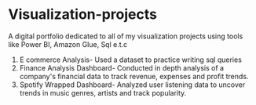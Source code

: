 # Visualization-projects

A digital portfolio dedicated to all of my visualization projects using tools like Power BI, Amazon Glue, Sql e.t.c

1. E commerce Analysis- Used a dataset to practice writing sql queries
2.  Finance Analysis Dashboard- Conducted in depth analysis of a company's financial data to track revenue, expenses and profit trends.
3. Spotify Wrapped Dashboard- Analyzed user listening data to uncover trends in music genres, artists and track popularity. 
